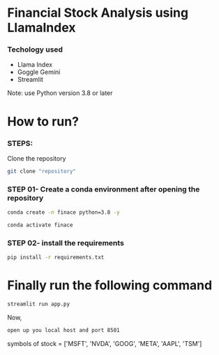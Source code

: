 # Financial Stock Analysis using LlamaIndex


### Techology used

 - Llama Index
 - Goggle Gemini
 - Streamlit


Note: use Python version 3.8 or later


# How to run?
### STEPS:

Clone the repository

```bash
git clone "repository"
```
### STEP 01- Create a conda environment after opening the repository

```bash
conda create -n finace python=3.8 -y
```

```bash
conda activate finace
```


### STEP 02- install the requirements
```bash
pip install -r requirements.txt
```


# Finally run the following command
```bash
streamlit run app.py
```

Now,
```bash
open up you local host and port 8501
```





symbols of stock = ['MSFT', 'NVDA', 'GOOG', 'META', 'AAPL', 'TSM']
